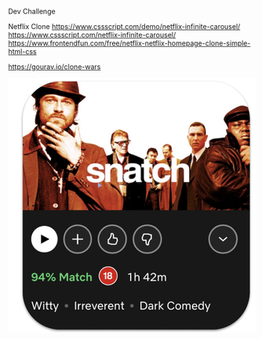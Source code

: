 Dev Challenge

Netflix Clone
https://www.cssscript.com/demo/netflix-infinite-carousel/
https://www.cssscript.com/netflix-infinite-carousel/
https://www.frontendfun.com/free/netflix-netflix-homepage-clone-simple-html-css

https://gourav.io/clone-wars


![Netflix Card](netflix-card.jpg)

